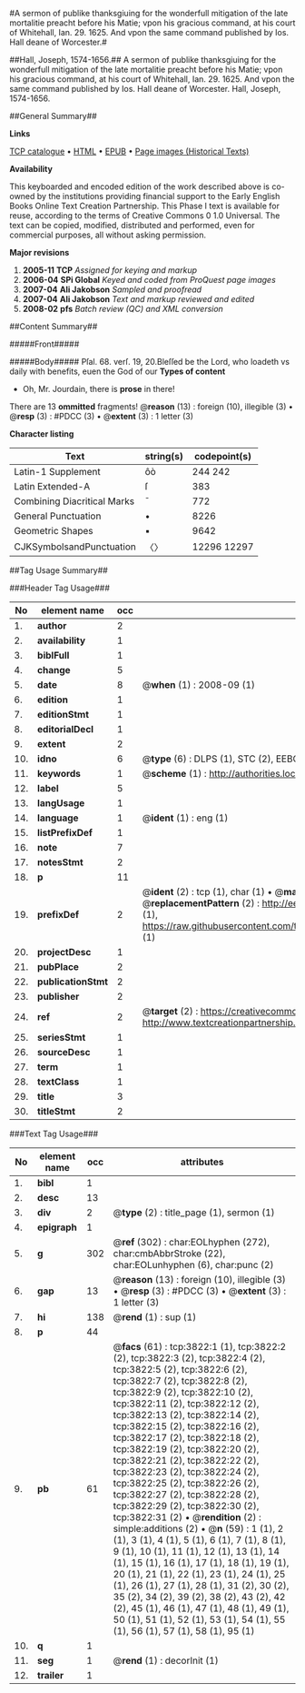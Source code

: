 #A sermon of publike thanksgiuing for the wonderfull mitigation of the late mortalitie preacht before his Matie; vpon his gracious command, at his court of Whitehall, Ian. 29. 1625. And vpon the same command published by Ios. Hall deane of Worcester.#

##Hall, Joseph, 1574-1656.##
A sermon of publike thanksgiuing for the wonderfull mitigation of the late mortalitie preacht before his Matie; vpon his gracious command, at his court of Whitehall, Ian. 29. 1625. And vpon the same command published by Ios. Hall deane of Worcester.
Hall, Joseph, 1574-1656.

##General Summary##

**Links**

[TCP catalogue](http://www.ota.ox.ac.uk/tcp/)  • 
[HTML](http://tei.it.ox.ac.uk/tcp/Texts-HTML/free/A02/A02589.html)  • 
[EPUB](http://tei.it.ox.ac.uk/tcp/Texts-EPUB/free/A02/A02589.epub) • 
[Page images (Historical Texts)](https://data.historicaltexts.jisc.ac.uk/view?pubId=eebo-99839406e&pageId=eebo-99839406e-3822-1)

**Availability**

This keyboarded and encoded edition of the
	       work described above is co-owned by the institutions
	       providing financial support to the Early English Books
	       Online Text Creation Partnership. This Phase I text is
	       available for reuse, according to the terms of Creative
	       Commons 0 1.0 Universal. The text can be copied,
	       modified, distributed and performed, even for
	       commercial purposes, all without asking permission.

**Major revisions**

1. __2005-11__ __TCP__ *Assigned for keying and markup*
1. __2006-04__ __SPi Global__ *Keyed and coded from ProQuest page images*
1. __2007-04__ __Ali Jakobson__ *Sampled and proofread*
1. __2007-04__ __Ali Jakobson__ *Text and markup reviewed and edited*
1. __2008-02__ __pfs__ *Batch review (QC) and XML conversion*

##Content Summary##

#####Front#####

#####Body#####
Pſal. 68. verſ. 19, 20.Bleſſed be the Lord, who loadeth vs daily with benefits, euen the God of our 
**Types of content**

  * Oh, Mr. Jourdain, there is **prose** in there!

There are 13 **ommitted** fragments! 
 @__reason__ (13) : foreign (10), illegible (3)  •  @__resp__ (3) : #PDCC (3)  •  @__extent__ (3) : 1 letter (3)

**Character listing**


|Text|string(s)|codepoint(s)|
|---|---|---|
|Latin-1 Supplement|ôò|244 242|
|Latin Extended-A|ſ|383|
|Combining             Diacritical Marks|̄|772|
|General Punctuation|•|8226|
|Geometric Shapes|▪|9642|
|CJKSymbolsandPunctuation|〈〉|12296 12297|

##Tag Usage Summary##

###Header Tag Usage###

|No|element name|occ|attributes|
|---|---|---|---|
|1.|__author__|2||
|2.|__availability__|1||
|3.|__biblFull__|1||
|4.|__change__|5||
|5.|__date__|8| @__when__ (1) : 2008-09 (1)|
|6.|__edition__|1||
|7.|__editionStmt__|1||
|8.|__editorialDecl__|1||
|9.|__extent__|2||
|10.|__idno__|6| @__type__ (6) : DLPS (1), STC (2), EEBO-CITATION (1), PROQUEST (1), VID (1)|
|11.|__keywords__|1| @__scheme__ (1) : http://authorities.loc.gov/ (1)|
|12.|__label__|5||
|13.|__langUsage__|1||
|14.|__language__|1| @__ident__ (1) : eng (1)|
|15.|__listPrefixDef__|1||
|16.|__note__|7||
|17.|__notesStmt__|2||
|18.|__p__|11||
|19.|__prefixDef__|2| @__ident__ (2) : tcp (1), char (1)  •  @__matchPattern__ (2) : ([0-9\-]+):([0-9IVX]+) (1), (.+) (1)  •  @__replacementPattern__ (2) : http://eebo.chadwyck.com/downloadtiff?vid=$1&page=$2 (1), https://raw.githubusercontent.com/textcreationpartnership/Texts/master/tcpchars.xml#$1 (1)|
|20.|__projectDesc__|1||
|21.|__pubPlace__|2||
|22.|__publicationStmt__|2||
|23.|__publisher__|2||
|24.|__ref__|2| @__target__ (2) : https://creativecommons.org/publicdomain/zero/1.0/ (1), http://www.textcreationpartnership.org/docs/. (1)|
|25.|__seriesStmt__|1||
|26.|__sourceDesc__|1||
|27.|__term__|1||
|28.|__textClass__|1||
|29.|__title__|3||
|30.|__titleStmt__|2||


###Text Tag Usage###

|No|element name|occ|attributes|
|---|---|---|---|
|1.|__bibl__|1||
|2.|__desc__|13||
|3.|__div__|2| @__type__ (2) : title_page (1), sermon (1)|
|4.|__epigraph__|1||
|5.|__g__|302| @__ref__ (302) : char:EOLhyphen (272), char:cmbAbbrStroke (22), char:EOLunhyphen (6), char:punc (2)|
|6.|__gap__|13| @__reason__ (13) : foreign (10), illegible (3)  •  @__resp__ (3) : #PDCC (3)  •  @__extent__ (3) : 1 letter (3)|
|7.|__hi__|138| @__rend__ (1) : sup (1)|
|8.|__p__|44||
|9.|__pb__|61| @__facs__ (61) : tcp:3822:1 (1), tcp:3822:2 (2), tcp:3822:3 (2), tcp:3822:4 (2), tcp:3822:5 (2), tcp:3822:6 (2), tcp:3822:7 (2), tcp:3822:8 (2), tcp:3822:9 (2), tcp:3822:10 (2), tcp:3822:11 (2), tcp:3822:12 (2), tcp:3822:13 (2), tcp:3822:14 (2), tcp:3822:15 (2), tcp:3822:16 (2), tcp:3822:17 (2), tcp:3822:18 (2), tcp:3822:19 (2), tcp:3822:20 (2), tcp:3822:21 (2), tcp:3822:22 (2), tcp:3822:23 (2), tcp:3822:24 (2), tcp:3822:25 (2), tcp:3822:26 (2), tcp:3822:27 (2), tcp:3822:28 (2), tcp:3822:29 (2), tcp:3822:30 (2), tcp:3822:31 (2)  •  @__rendition__ (2) : simple:additions (2)  •  @__n__ (59) : 1 (1), 2 (1), 3 (1), 4 (1), 5 (1), 6 (1), 7 (1), 8 (1), 9 (1), 10 (1), 11 (1), 12 (1), 13 (1), 14 (1), 15 (1), 16 (1), 17 (1), 18 (1), 19 (1), 20 (1), 21 (1), 22 (1), 23 (1), 24 (1), 25 (1), 26 (1), 27 (1), 28 (1), 31 (2), 30 (2), 35 (2), 34 (2), 39 (2), 38 (2), 43 (2), 42 (2), 45 (1), 46 (1), 47 (1), 48 (1), 49 (1), 50 (1), 51 (1), 52 (1), 53 (1), 54 (1), 55 (1), 56 (1), 57 (1), 58 (1), 95 (1)|
|10.|__q__|1||
|11.|__seg__|1| @__rend__ (1) : decorInit (1)|
|12.|__trailer__|1||
